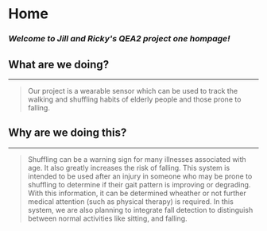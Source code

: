 # Home
### _Welcome to Jill and Ricky's QEA2 project one hompage!_
 
## What are we doing?
---
> Our project is a wearable sensor which can be used to track the walking and shuffling habits of elderly people and those prone to falling.

## Why are we doing this?
---
> Shuffling can be a warning sign for many illnesses associated with age.  It also greatly increases the risk of falling.  This system is intended to be used after an injury in someone who may be prone to shuffling to determine if their gait pattern is improving or degrading.  With this information, it can be determined wheather or not further medical attention (such as physical therapy) is required.  In this system, we are also planning to integrate fall detection to distinguish between normal activities like sitting, and falling.
